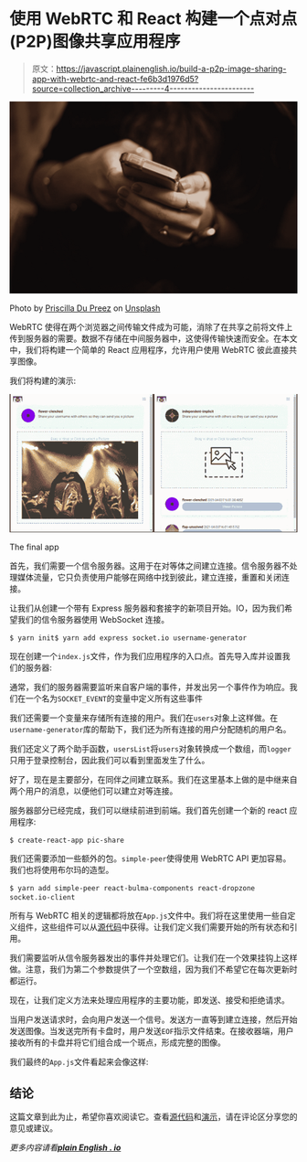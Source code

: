 # 使用 WebRTC 和 React 构建一个点对点(P2P)图像共享应用程序

> 原文：<https://javascript.plainenglish.io/build-a-p2p-image-sharing-app-with-webrtc-and-react-fe6b3d1976d5?source=collection_archive---------4----------------------->

![](img/fd4466ed83df9cd40e5a7fceddd8e803.png)

Photo by [Priscilla Du Preez](https://unsplash.com/@priscilladupreez?utm_source=medium&utm_medium=referral) on [Unsplash](https://unsplash.com?utm_source=medium&utm_medium=referral)

WebRTC 使得在两个浏览器之间传输文件成为可能，消除了在共享之前将文件上传到服务器的需要。数据不存储在中间服务器中，这使得传输快速而安全。在本文中，我们将构建一个简单的 React 应用程序，允许用户使用 WebRTC 彼此直接共享图像。

我们将构建的演示:

![](img/e06ad71f00940d110e327db1ddac2b4c.png)

The final app

首先，我们需要一个信令服务器。这用于在对等体之间建立连接。信令服务器不处理媒体流量，它只负责使用户能够在网络中找到彼此，建立连接，重置和关闭连接。

让我们从创建一个带有 Express 服务器和套接字的新项目开始。IO，因为我们希望我们的信令服务器使用 WebSocket 连接。

```
$ yarn init$ yarn add express socket.io username-generator
```

现在创建一个`index.js`文件，作为我们应用程序的入口点。首先导入库并设置我们的服务器:

通常，我们的服务器需要监听来自客户端的事件，并发出另一个事件作为响应。我们在一个名为`SOCKET_EVENT`的变量中定义所有这些事件

我们还需要一个变量来存储所有连接的用户。我们在`users`对象上这样做。在`username-generator`库的帮助下，我们还为所有连接的用户分配随机的用户名。

我们还定义了两个助手函数，`usersList`将`users`对象转换成一个数组，而`logger`只用于登录控制台，因此我们可以看到里面发生了什么。

好了，现在是主要部分，在同伴之间建立联系。我们在这里基本上做的是中继来自两个用户的消息，以便他们可以建立对等连接。

服务器部分已经完成，我们可以继续前进到前端。我们首先创建一个新的 react 应用程序:

```
$ create-react-app pic-share 
```

我们还需要添加一些额外的包。`simple-peer`使得使用 WebRTC API 更加容易。我们也将使用布尔玛的造型。

```
$ yarn add simple-peer react-bulma-components react-dropzone socket.io-client
```

所有与 WebRTC 相关的逻辑都将放在`App.js`文件中。我们将在这里使用一些自定义组件，这些组件可以从[源代码](https://github.com/eyuelberga/pic-share)中获得。让我们定义我们需要开始的所有状态和引用。

我们需要监听从信令服务器发出的事件并处理它们。让我们在一个效果挂钩上这样做。注意，我们为第二个参数提供了一个空数组，因为我们不希望它在每次更新时都运行。

现在，让我们定义方法来处理应用程序的主要功能，即发送、接受和拒绝请求。

当用户发送请求时，会向用户发送一个信号。发送方一直等到建立连接，然后开始发送图像。当发送完所有卡盘时，用户发送`EOF`指示文件结束。在接收器端，用户接收所有的卡盘并将它们组合成一个斑点，形成完整的图像。

我们最终的`App.js`文件看起来会像这样:

## 结论

这篇文章到此为止，希望你喜欢阅读它。查看[源代码](https://github.com/eyuelberga/pic-share)和[演示](https://pic-p2p-share.herokuapp.com/)，请在评论区分享您的意见或建议。

*更多内容请看*[***plain English . io***](https://plainenglish.io/)